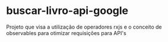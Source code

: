 # buscar-livro-api-google
Projeto que visa a utilização de operadores rxjs e o conceito de observables para otimizar requisições para API's
